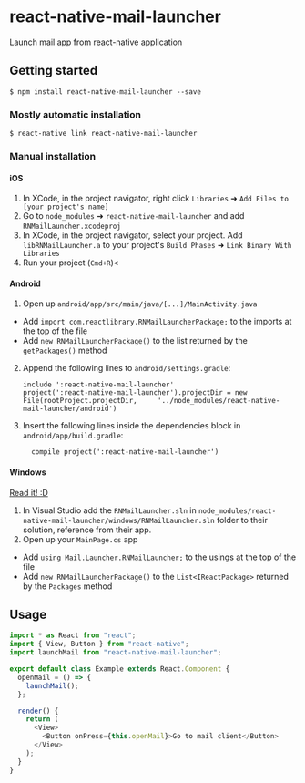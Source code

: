 # react-native-mail-launcher

Launch mail app from react-native application

## Getting started

`$ npm install react-native-mail-launcher --save`

### Mostly automatic installation

`$ react-native link react-native-mail-launcher`

### Manual installation

#### iOS

1. In XCode, in the project navigator, right click `Libraries` ➜ `Add Files to [your project's name]`
2. Go to `node_modules` ➜ `react-native-mail-launcher` and add `RNMailLauncher.xcodeproj`
3. In XCode, in the project navigator, select your project. Add `libRNMailLauncher.a` to your project's `Build Phases` ➜ `Link Binary With Libraries`
4. Run your project (`Cmd+R`)<

#### Android

1. Open up `android/app/src/main/java/[...]/MainActivity.java`

- Add `import com.reactlibrary.RNMailLauncherPackage;` to the imports at the top of the file
- Add `new RNMailLauncherPackage()` to the list returned by the `getPackages()` method

2. Append the following lines to `android/settings.gradle`:
   ```
   include ':react-native-mail-launcher'
   project(':react-native-mail-launcher').projectDir = new File(rootProject.projectDir, 	'../node_modules/react-native-mail-launcher/android')
   ```
3. Insert the following lines inside the dependencies block in `android/app/build.gradle`:
   ```
     compile project(':react-native-mail-launcher')
   ```

#### Windows

[Read it! :D](https://github.com/ReactWindows/react-native)

1. In Visual Studio add the `RNMailLauncher.sln` in `node_modules/react-native-mail-launcher/windows/RNMailLauncher.sln` folder to their solution, reference from their app.
2. Open up your `MainPage.cs` app

- Add `using Mail.Launcher.RNMailLauncher;` to the usings at the top of the file
- Add `new RNMailLauncherPackage()` to the `List<IReactPackage>` returned by the `Packages` method

## Usage

```javascript
import * as React from "react";
import { View, Button } from "react-native";
import launchMail from "react-native-mail-launcher";

export default class Example extends React.Component {
  openMail = () => {
    launchMail();
  };

  render() {
    return (
      <View>
        <Button onPress={this.openMail}>Go to mail client</Button>
      </View>
    );
  }
}
```

